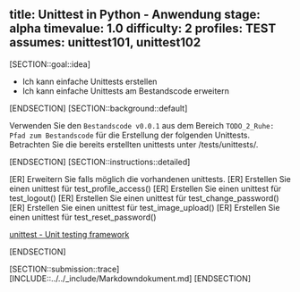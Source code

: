 title: Unittest in Python - Anwendung
stage: alpha
timevalue: 1.0
difficulty: 2
profiles: TEST
assumes: unittest101, unittest102
---
[SECTION::goal::idea]

- Ich kann einfache Unittests erstellen
- Ich kann einfache Unittests am Bestandscode erweitern

[ENDSECTION]
[SECTION::background::default]

Verwenden Sie den `Bestandscode v0.0.1` aus dem Bereich `TODO_2_Ruhe: Pfad zum Bestandscode` für die Erstellung der folgenden Unittests. Betrachten Sie die bereits erstellten unittests unter /tests/unittests/.

[ENDSECTION]
[SECTION::instructions::detailed]

[ER] Erweitern Sie falls möglich die vorhandenen unittests.
[ER] Erstellen Sie einen unittest für test_profile_access()
[ER] Erstellen Sie einen unittest für test_logout()
[ER] Erstellen Sie einen unittest für test_change_password()
[ER] Erstellen Sie einen unittest für test_image_upload()
[ER] Erstellen Sie einen unittest für test_reset_password()

[unittest - Unit testing framework](https://docs.python.org/3.10/library/unittest.html)

[ENDSECTION]

[SECTION::submission::trace]
[INCLUDE::../../_include/Markdowndokument.md]
[ENDSECTION]
